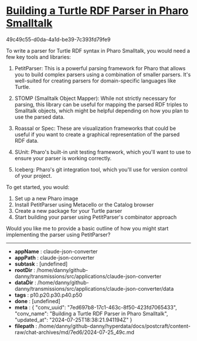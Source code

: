 # [Building a Turtle RDF Parser in Pharo Smalltalk](https://claude.ai/chat/7ed697b8-17c1-463c-8f50-423fd7065433)

49c49c55-d0da-4a1d-be39-7c393fd79fe9

 To write a parser for Turtle RDF syntax in Pharo Smalltalk, you would need a few key tools and libraries:

1. PetitParser: This is a powerful parsing framework for Pharo that allows you to build complex parsers using a combination of smaller parsers. It's well-suited for creating parsers for domain-specific languages like Turtle.

2. STOMP (Smalltalk Object Mapper): While not strictly necessary for parsing, this library can be useful for mapping the parsed RDF triples to Smalltalk objects, which might be helpful depending on how you plan to use the parsed data.

3. Roassal or Spec: These are visualization frameworks that could be useful if you want to create a graphical representation of the parsed RDF data.

4. SUnit: Pharo's built-in unit testing framework, which you'll want to use to ensure your parser is working correctly.

5. Iceberg: Pharo's git integration tool, which you'll use for version control of your project.

To get started, you would:

1. Set up a new Pharo image
2. Install PetitParser using Metacello or the Catalog browser
3. Create a new package for your Turtle parser
4. Start building your parser using PetitParser's combinator approach

Would you like me to provide a basic outline of how you might start implementing the parser using PetitParser?

---

* **appName** : claude-json-converter
* **appPath** : claude-json-converter
* **subtask** : [undefined]
* **rootDir** : /home/danny/github-danny/transmissions/src/applications/claude-json-converter
* **dataDir** : /home/danny/github-danny/transmissions/src/applications/claude-json-converter/data
* **tags** : p10.p20.p30.p40.p50
* **done** : [undefined]
* **meta** : {
  "conv_uuid": "7ed697b8-17c1-463c-8f50-423fd7065433",
  "conv_name": "Building a Turtle RDF Parser in Pharo Smalltalk",
  "updated_at": "2024-07-25T18:38:21.941194Z"
}
* **filepath** : /home/danny/github-danny/hyperdata/docs/postcraft/content-raw/chat-archives/md/7ed6/2024-07-25_49c.md